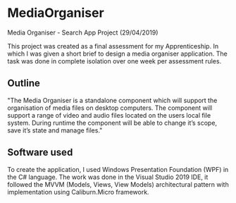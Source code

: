 # MediaOrganiser
Media Organiser - Search App Project (29/04/2019)

This project was created as a final assessment for my Apprenticeship. In which I was given a short brief to design a media organiser application. The task was done in complete isolation over one week per assessment rules.

## Outline
"The Media Organiser is a standalone component which will support the organisation of media files on desktop computers. The component will support a range of video and audio files located on the users local file system. During runtime the component will be able to change it’s scope, save it’s state and manage files."

## Software used
To create the application, I used Windows Presentation Foundation (WPF) in the C# language. The work was done in the Visual Studio 2019 IDE, it followed the MVVM (Models, Views, View Models) architectural pattern with implementation using Caliburn.Micro framework.
